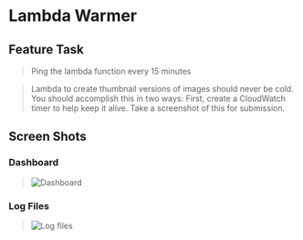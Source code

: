 # Lambda Warmer

## Feature Task
 > Ping the lambda function every 15 minutes
 
 > Lambda to create thumbnail versions of images should never be cold. You should accomplish this in two ways:
  First, create a CloudWatch timer to help keep it alive. Take a screenshot of this for submission.

## Screen Shots
  
### Dashboard 
> ![Dashboard]()

### Log Files

> ![Log files]()
